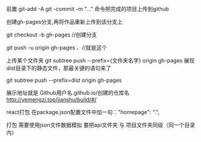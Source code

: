 前置
git-add -A
git -commit -m "..."
命令把完成的项目上传到github


创建gh-pages分支,再将作品重新上传到该分支上

git checkout -b gh-pages  //创建分支

git push -u origin gh-pages       、//就是这个



上传某个文件夹     git subtree push --prefix={文件夹名字} origin gh-pages
展现dist目录下的静态文件，那最关键的语句来了

git subtree push --prefix=dist origin gh-pages





展示地址就是 Github用户名.github.io/创建的仓库名
http://yemengzi.top/jianshu/build/#/


react打包
在package.json配置文件中加一句："homepage": ".",


打包 需要使用json文件数据模拟
要把api文件夹 与 项目文件夹同级（同一个目录内）
